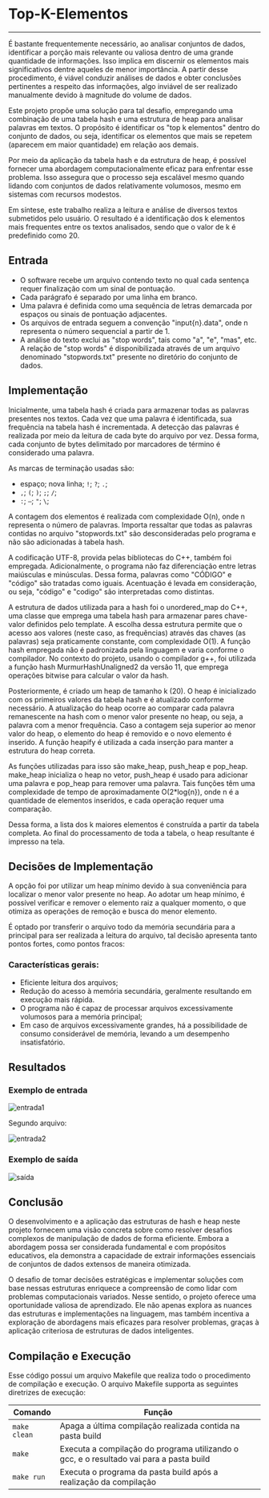 # Top-K-Elementos
---

É bastante frequentemente necessário, ao analisar conjuntos de dados, identificar a porção mais relevante ou valiosa dentro de uma grande quantidade de informações. Isso implica em discernir os elementos mais significativos dentre aqueles de menor importância. A partir desse procedimento, é viável conduzir análises de dados e obter conclusões pertinentes a respeito das informações, algo inviável de ser realizado manualmente devido à magnitude do volume de dados.

Este projeto propõe uma solução para tal desafio, empregando uma combinação de uma tabela hash e uma estrutura de heap para analisar palavras em textos. O propósito é identificar os "top k elementos" dentro do conjunto de dados, ou seja, identificar os elementos que mais se repetem (aparecem em maior quantidade) em relação aos demais.

Por meio da aplicação da tabela hash e da estrutura de heap, é possível fornecer uma abordagem computacionalmente eficaz para enfrentar esse problema. Isso assegura que o processo seja escalável mesmo quando lidando com conjuntos de dados relativamente volumosos, mesmo em sistemas com recursos modestos.

Em síntese, este trabalho realiza a leitura e análise de diversos textos submetidos pelo usuário. O resultado é a identificação dos k elementos mais frequentes entre os textos analisados, sendo que o valor de k é predefinido como 20.

## Entrada

- O software recebe um arquivo contendo texto no qual cada sentença requer finalização com um sinal de pontuação.
- Cada parágrafo é separado por uma linha em branco.
- Uma palavra é definida como uma sequência de letras demarcada por espaços ou sinais de pontuação adjacentes.
- Os arquivos de entrada seguem a convenção "input{n}.data", onde n representa o número sequencial a partir de 1.
- A análise do texto exclui as "stop words", tais como "a", "e", "mas", etc. A relação de "stop words" é disponibilizada através de um arquivo denominado "stopwords.txt" presente no diretório do conjunto de dados.

## Implementação

Inicialmente, uma tabela hash é criada para armazenar todas as palavras presentes nos textos. Cada vez que uma palavra é identificada, sua frequência na tabela hash é incrementada. A detecção das palavras é realizada por meio da leitura de cada byte do arquivo por vez. Dessa forma, cada conjunto de bytes delimitado por marcadores de término é considerado uma palavra.

As marcas de terminação usadas são: 
- espaço; nova linha; ```!```; ```?```; ```.```;
- ```,```; ```(```; ```)```; ```;```; ```/```; 
- ```:```; ```—```; ```"```; ```\```;

A contagem dos elementos é realizada com complexidade O(n), onde n representa o número de palavras. Importa ressaltar que todas as palavras contidas no arquivo "stopwords.txt" são desconsideradas pelo programa e não são adicionadas à tabela hash.

A codificação UTF-8, provida pelas bibliotecas do C++, também foi empregada. Adicionalmente, o programa não faz diferenciação entre letras maiúsculas e minúsculas. Dessa forma, palavras como "CÓDIGO" e "código" são tratadas como iguais. Acentuação é levada em consideração, ou seja, "código" e "codigo" são interpretadas como distintas.

A estrutura de dados utilizada para a hash foi o unordered_map do C++, uma classe que emprega uma tabela hash para armazenar pares chave-valor definidos pelo template. A escolha dessa estrutura permite que o acesso aos valores (neste caso, as frequências) através das chaves (as palavras) seja praticamente constante, com complexidade O(1). A função hash empregada não é padronizada pela linguagem e varia conforme o compilador. No contexto do projeto, usando o compilador g++, foi utilizada a função hash MurmurHashUnaligned2 da versão 11, que emprega operações bitwise para calcular o valor da hash.

Posteriormente, é criado um heap de tamanho k (20). O heap é inicializado com os primeiros valores da tabela hash e é atualizado conforme necessário. A atualização do heap ocorre ao comparar cada palavra remanescente na hash com o menor valor presente no heap, ou seja, a palavra com a menor frequência. Caso a contagem seja superior ao menor valor do heap, o elemento do heap é removido e o novo elemento é inserido. A função heapify é utilizada a cada inserção para manter a estrutura do heap correta.

As funções utilizadas para isso são make_heap, push_heap e pop_heap. make_heap inicializa o heap no vetor, push_heap é usado para adicionar uma palavra e pop_heap para remover uma palavra. Tais funções têm uma complexidade de tempo de aproximadamente O(2*log{n}), onde n é a quantidade de elementos inseridos, e cada operação requer uma comparação.

Dessa forma, a lista dos k maiores elementos é construída a partir da tabela completa. Ao final do processamento de toda a tabela, o heap resultante é impresso na tela.

## Decisões de Implementação
A opção foi por utilizar um heap mínimo devido à sua conveniência para localizar o menor valor presente no heap. Ao adotar um heap mínimo, é possível verificar e remover o elemento raiz a qualquer momento, o que otimiza as operações de remoção e busca do menor elemento.


É optado por transferir o arquivo todo da memória secundária para a principal para ser realizada a leitura do arquivo, tal decisão apresenta tanto pontos fortes, como pontos fracos:

### Características gerais:
- Eficiente leitura dos arquivos;
- Redução do acesso à memória secundária, geralmente resultando em execução mais rápida.
- O programa não é capaz de processar arquivos excessivamente volumosos para a memória principal;
- Em caso de arquivos excessivamente grandes, há a possibilidade de consumo considerável de memória, levando a um desempenho insatisfatório.

## Resultados

### Exemplo de entrada

![entrada1](/img/entrada1.png)

Segundo arquivo:

![entrada2](/img/entrada2.png)

### Exemplo de saída

![saída](/img/saida.png)

## Conclusão

O desenvolvimento e a aplicação das estruturas de hash e heap neste projeto fornecem uma visão concreta sobre como resolver desafios complexos de manipulação de dados de forma eficiente. Embora a abordagem possa ser considerada fundamental e com propósitos educativos, ela demonstra a capacidade de extrair informações essenciais de conjuntos de dados extensos de maneira otimizada.

O desafio de tomar decisões estratégicas e implementar soluções com base nessas estruturas enriquece a compreensão de como lidar com problemas computacionais variados. Nesse sentido, o projeto oferece uma oportunidade valiosa de aprendizado. Ele não apenas explora as nuances das estruturas e implementações na linguagem, mas também incentiva a exploração de abordagens mais eficazes para resolver problemas, graças à aplicação criteriosa de estruturas de dados inteligentes.

## Compilação e Execução

Esse código possui um arquivo Makefile que realiza todo o procedimento de compilação e execução.
O arquivo Makefile supporta as seguintes diretrizes de execução:


| Comando                |  Função                                                                                           |                     
| -----------------------| ------------------------------------------------------------------------------------------------- |
|  `make clean`          | Apaga a última compilação realizada contida na pasta build                                        |
|  `make`                | Executa a compilação do programa utilizando o gcc, e o resultado vai para a pasta build           |
|  `make run`            | Executa o programa da pasta build após a realização da compilação                                 |
